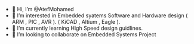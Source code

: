 - 👋 Hi, I’m @AtefMohamed
- 👀 I’m interested in Embedded syatems Software  and Hardware design ( ARM , PIC , AVR ). ( KiCAD , Altium , Eagle ).
- 🌱 I’m currently learning High Speed design guidlines.
- 💞️ I’m looking to collaborate on Embedded Systems Project


<!---
AtefMohamed/AtefMohamed is a ✨ special ✨ repository because its `README.md` (this file) appears on your GitHub profile.
You can click the Preview link to take a look at your changes.
--->

